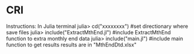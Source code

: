# CRI
Instructions: In Julia terminal 
julia> cd("xxxxxxxx") #set directionary where save files
julia> include("ExtractMthEnd.jl") #include ExtractMthEnd function to extra monthly end data
julia> include("main.jl") #include main function to get results 
results are in "MthEndDtd.xlsx"
